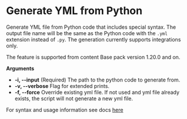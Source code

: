 # Generate YML from Python
Generate YML file from Python code that includes special syntax.
The output file name will be the same as the Python code with the `.yml` extension instead of `.py`.
The generation currently supports integrations only.

The feature is supported from content Base pack version 1.20.0 and on.

**Arguments**
* **-i, --input**
   (Required) The path to the python code to generate from.
* **-v, --verbose**
   Flag for extended prints.
* **-f, --force**
   Override existing yml file. If not used and yml file already exists, the script will not generate a new yml file.

For syntax and usage information see docs [here](https://xsoar.pan.dev/docs/integrations/yml-from-python-code-gen)
